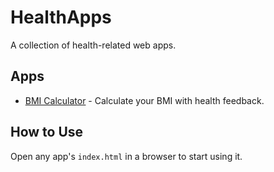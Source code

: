 # HealthApps

A collection of health-related web apps.

## Apps
- [BMI Calculator](bmi-calculator/index.html) - Calculate your BMI with health feedback.

## How to Use
Open any app's `index.html` in a browser to start using it.
